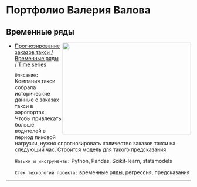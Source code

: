 # Портфолио Валерия Валова
## Временные ряды
<img src='https://www.silicon.co.uk/wp-content/uploads/2013/04/Magic-Computer-Wizard-Shutterstock-Yuran1-1280x720.jpg' align='right' width="350" height="250">

- [Прогнозирование заказов такси / Временные ряды / Time series](https://github.com/valov-vo/portfolio-projects/tree/main/educational-projects/11-taxi-orders) 

  `Описание:` Компания такси собрала исторические данные о заказах такси в аэропортах. Чтобы привлекать больше водителей в период пиковой нагрузки, нужно спрогнозировать количество заказов такси на следующий час. Строится модель для такого предсказания.

  `Навыки и инструменты:` Python, Pandas, Scikit-learn, statsmodels

  `Стек технологий проекта:` временные ряды, регрессия, предсказания
***